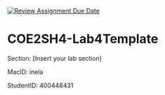 [![Review Assignment Due Date](https://classroom.github.com/assets/deadline-readme-button-24ddc0f5d75046c5622901739e7c5dd533143b0c8e959d652212380cedb1ea36.svg)](https://classroom.github.com/a/cpsktVzX)
# COE2SH4-Lab4Template

Section: [Insert your lab section]

MacID: inela

StudentID: 400448431